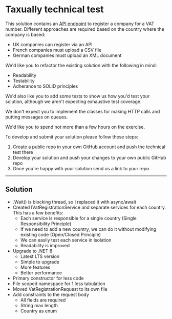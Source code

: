 # Taxually technical test

This solution contains an [API endpoint](https://github.com/Taxually/developer-test/blob/main/Taxually.TechnicalTest/Taxually.TechnicalTest/Controllers/VatRegistrationController.cs) to register a company for a VAT number. Different approaches are required based on the country where the company is based:

- UK companies can register via an API
- French companies must upload a CSV file
- German companies must upload an XML document

We'd like you to refactor the existing solution with the following in mind:

- Readability
- Testability
- Adherance to SOLID principles

We'd also like you to add some tests to show us how you'd test your solution, although we aren't expecting exhaustive test coverage.

We don't expect you to implement the classes for making HTTP calls and putting messages on queues.

We'd like you to spend not more than a few hours on the exercise.

To develop and submit your solution please follow these steps:

1. Create a public repo in your own GitHub account and push the technical test there
2. Develop your solution and push your changes to your own public GitHub repo
3. Once you're happy with your solution send us a link to your repo

---

## Solution

- .Wait() is blocking thread, so I replaced it with async/await
- Created IVatRegistrationService and separate services for each country. This has a few benefits:
  - Each service is responsible for a single country (Single Responsibility Principle)
  - If we need to add a new country, we can do it without modifying existing code (Open/Closed Principle)
  - We can easily test each service in isolation
  - Readability is improved
- Upgrade to .NET 8
  - Latest LTS version
  - Simple to upgrade
  - More features
  - Better performance
- Primary constructor for less code
- File scoped namespace for 1 less tabulation
- Moved VatRegistrationRequest to its own file
- Add constraints to the request body
  - All fields are required
  - String max length
  - Country as enum